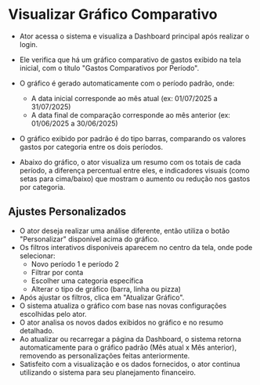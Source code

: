 # Visualizar Gráfico Comparativo

- Ator acessa o sistema e visualiza a Dashboard principal após realizar o login.

- Ele verifica que há um gráfico comparativo de gastos exibido na tela inicial, com o título "Gastos Comparativos por Período".
- O gráfico é gerado automaticamente com o período padrão, onde:
    - A data inicial corresponde ao mês atual (ex: 01/07/2025 a 31/07/2025)
    - A data final de comparação corresponde ao mês anterior (ex: 01/06/2025 a 30/06/2025)
- O gráfico exibido por padrão é do tipo barras, comparando os valores gastos por categoria entre os dois períodos.
- Abaixo do gráfico, o ator visualiza um resumo com os totais de cada período, a diferença percentual entre eles, e indicadores visuais (como setas para cima/baixo) que mostram o aumento ou redução nos gastos por categoria.

## Ajustes Personalizados

- O ator deseja realizar uma análise diferente, então utiliza o botão "Personalizar" disponível acima do gráfico.
- Os filtros interativos disponíveis aparecem no centro da tela, onde pode selecionar:
    - Novo período 1 e período 2
    - Filtrar por conta
    - Escolher uma categoria específica
    - Alterar o tipo de gráfico (barra, linha ou pizza)
- Após ajustar os filtros, clica em "Atualizar Gráfico".
- O sistema atualiza o gráfico com base nas novas configurações escolhidas pelo ator.
- O ator analisa os novos dados exibidos no gráfico e no resumo detalhado.
- Ao atualizar ou recarregar a página da Dashboard, o sistema retorna automaticamente para o gráfico padrão (Mês atual x Mês anterior), removendo as personalizações feitas anteriormente.
- Satisfeito com a visualização e os dados fornecidos, o ator continua utilizando o sistema para seu planejamento financeiro.
